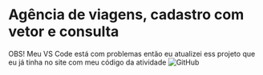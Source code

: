 # Agência de viagens, cadastro com vetor e consulta
OBS! Meu VS Code está com problemas então eu atualizei ess projeto que eu já tinha no site com meu código da atividade
![GitHub](https://img.shields.io/badge/-github-%23181717?style=for-the-badge&logo=github)
